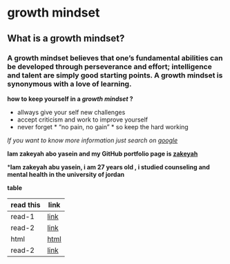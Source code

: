 # growth mindset
## What is a growth mindset?
### A growth mindset believes that one’s fundamental abilities can be developed through perseverance and effort; intelligence and talent are simply good starting points. A growth mindset is synonymous with a love of learning.
 **how to keep yourself in a _growth mindset_ ?**
- allways give your self  new challenges
- accept criticism and work to improve yourself
- never forget * “no pain, no gain” * so keep the hard working



*If you want to know more information just search on [google](https://www.google.com/)*


**Iam zakeyah abo yasein and my  GitHub portfolio page is [zakeyah](https://github.com/zakeyah)**

  
***Iam zakeyah abu yasein, i am 27 years old , i studied counseling and mental health in the university of jordan**

**table**

| read this   | link |
| ----------- | ----------- |
| read-1      | [link](https://zakeyah.github.io/reading-note/read-1)  |
| read-2      | [link](https://zakeyah.github.io/reading-note/read-2)  |
| html        | [html](html)  |
| read-2      | [link](https://zakeyah.github.io/reading-note/read-2)  |




